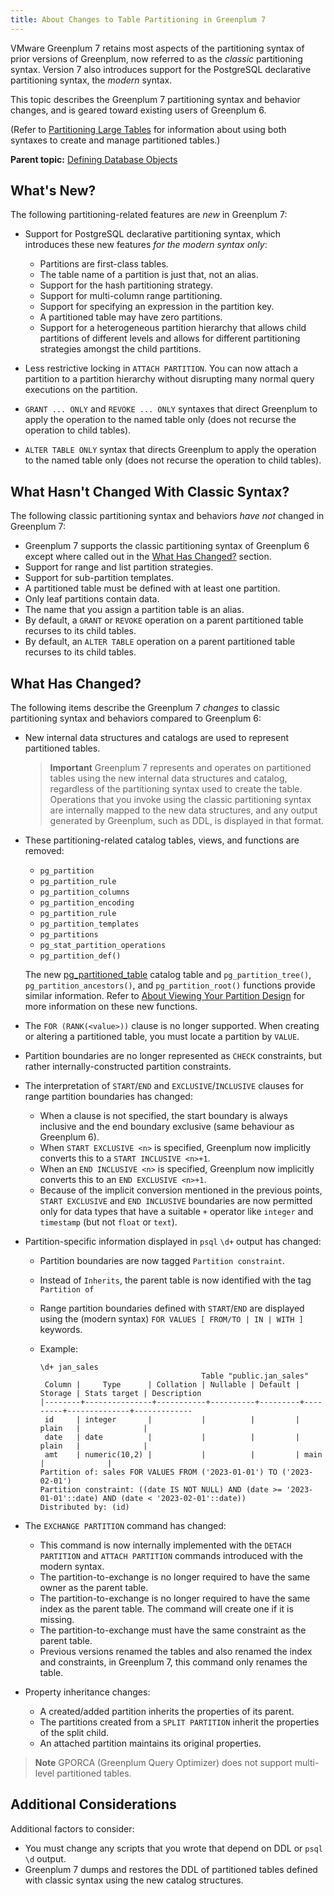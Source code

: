 ```yaml
---
title: About Changes to Table Partitioning in Greenplum 7
---
```


VMware Greenplum 7 retains most aspects of the partitioning syntax of prior versions of Greenplum, now referred to as the *classic* partitioning syntax. Version 7 also introduces support for the PostgreSQL declarative partitioning syntax, the *modern* syntax.

This topic describes the Greenplum 7 partitioning syntax and behavior changes, and is geared toward existing users of Greenplum 6.

(Refer to [Partitioning Large Tables](ddl-partition.html) for information about using both syntaxes to create and manage partitioned tables.)

**Parent topic:** [Defining Database Objects](../ddl/ddl.html)

## <a id="new"></a>What's New?

The following partitioning-related features are *new* in Greenplum 7:

- Support for PostgreSQL declarative partitioning syntax, which introduces these new features *for the modern syntax only*:

    - Partitions are first-class tables.
    - The table name of a partition is just that, not an alias.
    - Support for the hash partitioning strategy.
    - Support for multi-column range partitioning.
    - Support for specifying an expression in the partition key.
    - A partitioned table may have zero partitions.
    - Support for a heterogeneous partition hierarchy that allows child partitions of different levels and allows for different partitioning strategies amongst the child partitions.
- Less restrictive locking in `ATTACH PARTITION`. You can now attach a partition to a partition hierarchy without disrupting many normal query executions on the partition.
- `GRANT ... ONLY` and `REVOKE ... ONLY` syntaxes that direct Greenplum to apply the operation to the named table only (does not recurse the operation to child tables).
- `ALTER TABLE ONLY` syntax that directs Greenplum to apply the operation to the named table only (does not recurse the operation to child tables).


## <a id="not"></a>What Hasn't Changed With Classic Syntax?

The following classic partitioning syntax and behaviors *have not* changed in Greenplum 7:

- Greenplum 7 supports the classic partitioning syntax of Greenplum 6 except where called out in the [What Has Changed?](#changed) section.
- Support for range and list partition strategies.
- Support for sub-partition templates.
- A partitioned table must be defined with at least one partition.
- Only leaf partitions contain data.
- The name that you assign a partition table is an alias.
- By default, a `GRANT` or `REVOKE` operation on a parent partitioned table recurses to its child tables.
- By default, an `ALTER TABLE` operation on a parent partitioned table recurses to its child tables.


## <a id="changed"></a>What Has Changed?

The following items describe the Greenplum 7 *changes* to classic partitioning syntax and behaviors compared to Greenplum 6:

- New internal data structures and catalogs are used to represent partitioned tables. 
    > **Important** Greenplum 7 represents and operates on partitioned tables using the new internal data structures and catalog, regardless of the partitioning syntax used to create the table. Operations that you invoke using the classic partitioning syntax are internally mapped to the new data structures, and any output generated by Greenplum, such as DDL, is displayed in that format.

- These partitioning-related catalog tables, views, and functions are removed:
    - `pg_partition`
    - `pg_partition_rule`
    - `pg_partition_columns`
    - `pg_partition_encoding`
    - `pg_partition_rule`
    - `pg_partition_templates`
    - `pg_partitions`
    - `pg_stat_partition_operations`
    - `pg_partition_def()`

    The new [pg_partitioned_table](../../ref_guide/system_catalogs/pg_partitioned_table.html) catalog table and `pg_partition_tree()`, `pg_partition_ancestors()`, and `pg_partition_root()` functions provide similar information. Refer to [About Viewing Your Partition Design](ddl-partition.html#topic76) for more information on these new functions.
- The `FOR (RANK(<value>))` clause is no longer supported. When creating or altering a partitioned table, you must locate a partition by `VALUE`.
- Partition boundaries are no longer represented as `CHECK` constraints, but rather internally-constructed partition constraints.
- The interpretation of `START`/`END` and `EXCLUSIVE`/`INCLUSIVE` clauses for range partition boundaries has changed:

    - When a clause is not specified, the start boundary is always inclusive and the end boundary exclusive (same behaviour as Greenplum 6).
    - When `START EXCLUSIVE <n>` is specified, Greenplum now implicitly converts this to a `START INCLUSIVE <n>+1`.
    - When an `END INCLUSIVE <n>` is specified, Greenplum now implicitly converts this to an `END EXCLUSIVE <n>+1`.
    - Because of the implicit conversion mentioned in the previous points, `START EXCLUSIVE` and `END INCLUSIVE` boundaries are now permitted only for data types that have a suitable `+` operator like `integer` and `timestamp` (but not `float` or `text`).
- Partition-specific information displayed in `psql` `\d+` output has changed:

    - Partition boundaries are now tagged `Partition constraint`.
    - Instead of `Inherits`, the parent table is now identified with the tag `Partition of`
    - Range partition boundaries defined with `START`/`END` are displayed using the (modern syntax) `FOR VALUES [ FROM/TO | IN | WITH ]` keywords.
    - Example:

        ```
        \d+ jan_sales
                                            Table "public.jan_sales"
         Column |     Type      | Collation | Nullable | Default | Storage | Stats target | Description
        |--------+---------------+-----------+----------+---------+---------+--------------+-------------
         id     | integer       |           |          |         | plain   |              |
         date   | date          |           |          |         | plain   |              |
         amt    | numeric(10,2) |           |          |         | main    |              |
        Partition of: sales FOR VALUES FROM ('2023-01-01') TO ('2023-02-01')
        Partition constraint: ((date IS NOT NULL) AND (date >= '2023-01-01'::date) AND (date < '2023-02-01'::date))
        Distributed by: (id)
        ```

- The `EXCHANGE PARTITION` command has changed:

    - This command is now internally implemented with the `DETACH PARTITION` and `ATTACH PARTITION` commands introduced with the modern syntax.
    - The partition-to-exchange is no longer required to have the same owner as the parent table.
    - The partition-to-exchange is no longer required to have the same index as the parent table. The command will create one if it is missing.
    - The partition-to-exchange must have the same constraint as the parent table.
    - Previous versions renamed the tables and also renamed the index and constraints, in Greenplum 7, this command only renames the table.
- Property inheritance changes:

    - A created/added partition inherits the properties of its parent.
    - The partitions created from a `SPLIT PARTITION` inherit the properties of the split child.
    - An attached partition maintains its original properties.

> **Note** GPORCA (Greenplum Query Optimizer) does not support multi-level partitioned tables.

## <a id="other"></a>Additional Considerations

Additional factors to consider:

- You must change any scripts that you wrote that depend on DDL or `psql \d` output.
- Greenplum 7 dumps and restores the DDL of partitioned tables defined with classic syntax using the new catalog structures.

